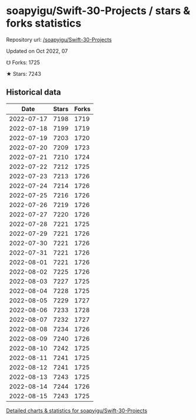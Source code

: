 # soapyigu/Swift-30-Projects / stars & forks statistics

Repository url: [/soapyigu/Swift-30-Projects](https://github.com/soapyigu/Swift-30-Projects)

Updated on Oct 2022, 07

☋ Forks: 1725

★ Stars: 7243

## Historical data
| Date | Stars | Forks |
|------|-------|-------|
| 2022-07-17 | 7198 | 1719 | 
| 2022-07-18 | 7199 | 1719 | 
| 2022-07-19 | 7203 | 1720 | 
| 2022-07-20 | 7209 | 1723 | 
| 2022-07-21 | 7210 | 1724 | 
| 2022-07-22 | 7212 | 1725 | 
| 2022-07-23 | 7213 | 1726 | 
| 2022-07-24 | 7214 | 1726 | 
| 2022-07-25 | 7216 | 1726 | 
| 2022-07-26 | 7219 | 1726 | 
| 2022-07-27 | 7220 | 1726 | 
| 2022-07-28 | 7221 | 1725 | 
| 2022-07-29 | 7221 | 1726 | 
| 2022-07-30 | 7221 | 1726 | 
| 2022-07-31 | 7221 | 1726 | 
| 2022-08-01 | 7221 | 1726 | 
| 2022-08-02 | 7225 | 1726 | 
| 2022-08-03 | 7227 | 1725 | 
| 2022-08-04 | 7228 | 1725 | 
| 2022-08-05 | 7229 | 1727 | 
| 2022-08-06 | 7233 | 1728 | 
| 2022-08-07 | 7232 | 1727 | 
| 2022-08-08 | 7234 | 1726 | 
| 2022-08-09 | 7240 | 1726 | 
| 2022-08-10 | 7242 | 1725 | 
| 2022-08-11 | 7241 | 1725 | 
| 2022-08-12 | 7241 | 1725 | 
| 2022-08-13 | 7243 | 1725 | 
| 2022-08-14 | 7244 | 1726 | 
| 2022-08-15 | 7243 | 1725 | 


[Detailed charts & statistics for soapyigu/Swift-30-Projects](https://reviewgithub.com/rep/soapyigu/Swift-30-Projects)
